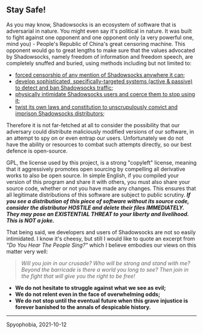 ## Stay Safe!

As you may know, Shadowsocks is an ecosystem of software that is adversarial in nature. You might even say it's political in nature. It was built to fight against one opponent and one opponent only (a very powerful one, mind you) - People's Republic of China's great censoring machine. This opponent would go to great lengths to make sure that the values advocated by Shadowsocks, namely freedom of information and freedom speech, are completely snuffed and buried, using methods including but not limited to:

 - [forced censorship of any mention of Shadowsocks anywhere it can](https://web.archive.org/web/20210307021605/https://www.baidu.com/s?ie=UTF-8&wd=shadowsocks);
 - [develop sophisticated, specifically-targeted systems (active & passive) to detect and ban Shadowsocks traffic](https://web.archive.org/web/20201204181712/https://blog.torproject.org/learning-more-about-gfws-active-probing-system);
 - [physically intimidate Shadowsocks users and coerce them to stop using it](https://web.archive.org/web/20211010001125/https://difang.gmw.cn/roll2/2020-07/29/content_123387620.htm);
 - [twist its own laws and constitution to unscrupulously convict and imprison Shadowsocks distributors](https://web.archive.org/web/20211006150300/https://zj.qq.com/a/20180620/020541.htm);

Therefore it is not far-fetched at all to consider the possibility that our adversary could distribute maliciously modified versions of our software, in an attempt to spy on or even entrap our users. Unfortunately we do not have the ability or resources to combat such attempts directly, so our best defence is open-source.

GPL, the license used by this project, is a strong "copyleft" license, meaning that it aggressively promotes open sourcing by compelling all derivative works to also be open source. In simple English, if you compiled your version of this program and share it with others, you must also share your source code, whether or not you have made any changes. This ensures that all legitimate distributions of this software are subject to public scrutiny. ***If you see a distribution of this piece of software without its source code, consider the distributor HOSTILE and delete their files IMMEDIATELY. They may pose an EXISTENTIAL THREAT to your liberty and livelihood. This is NOT a joke.***

That being said, we developers and users of Shadowsocks are not so easily intimidated. I know it's cheesy, but still I would like to quote an excerpt from *"Do You Hear The People Sing?"* which I believe embodies our views on this matter very well:

> *Will you join in our crusade? Who will be strong and stand with me?*
> *Beyond the barricade is there a world you long to see?*
> *Then join in the fight that will give you the right to be free!*

 - **We do not hesitate to struggle against what we see as evil;**
 - **We do not relent even in the face of overwhelming odds;**
 - **We do not stop until the eventual future when this grave injustice is forever banished to the annals of despicable history.**

 ---

 Spyophobia, 2021-10-12
